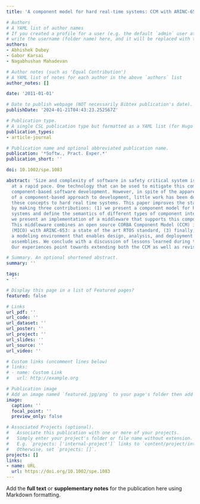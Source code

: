 ```yaml
---
title: 'A component model for hard real-time systems: CCM with ARINC-653'

# Authors
# A YAML list of author names
# If you created a profile for a user (e.g. the default `admin` user at `content/authors/admin/`), 
# write the username (folder name) here, and it will be replaced with their full name and linked to their profile.
authors:
- Abhishek Dubey
- Gabor Karsai
- Nagabhushan Mahadevan

# Author notes (such as 'Equal Contribution')
# A YAML list of notes for each author in the above `authors` list
author_notes: []

date: '2011-01-01'

# Date to publish webpage (NOT necessarily Bibtex publication's date).
publishDate: '2024-01-21T04:43:23.252567Z'

# Publication type.
# A single CSL publication type but formatted as a YAML list (for Hugo requirements).
publication_types:
- article-journal

# Publication name and optional abbreviated publication name.
publication: '*Softw., Pract. Exper.*'
publication_short: ''

doi: 10.1002/spe.1083

abstract: 'Size and complexity of software in safety critical system is increasing
  at a rapid pace. One technology that can be used to mitigate this complexity is
  component-based software development. However, in spite of the apparent benefits
  of a component-based approach to development, little work has been done in applying
  these concepts to hard real time systems. This paper improves the state of the art
  by making three contributions: (1) we present a component model for hard real time
  systems and define the semantics of different types of component interactions; (2)
  we present an implementation of a middleware that supports this component model.
  This middleware combines an open source CORBA Component Model (CCM) implementation
  (MICO) with ARINC-653: a state of the art RTOS standard, (3) finally; we describe
  a modeling environment that enables design, analysis, and deployment of component
  assemblies. We conclude with a discussion of lessons learned during this exercise.
  Our experiences point towards extending both the CCM as well as revising the ARINC-653.'

# Summary. An optional shortened abstract.
summary: ''

tags:
- ''

# Display this page in a list of Featured pages?
featured: false

# Links
url_pdf: ''
url_code: ''
url_dataset: ''
url_poster: ''
url_project: ''
url_slides: ''
url_source: ''
url_video: ''

# Custom links (uncomment lines below)
# links:
# - name: Custom Link
#   url: http://example.org

# Publication image
# Add an image named `featured.jpg/png` to your page's folder then add a caption below.
image:
  caption: ''
  focal_point: ''
  preview_only: false

# Associated Projects (optional).
#   Associate this publication with one or more of your projects.
#   Simply enter your project's folder or file name without extension.
#   E.g. `projects: ['internal-project']` links to `content/project/internal-project/index.md`.
#   Otherwise, set `projects: []`.
projects: []
links:
- name: URL
  url: https://doi.org/10.1002/spe.1083
---
```


Add the **full text** or **supplementary notes** for the publication here using Markdown formatting.

